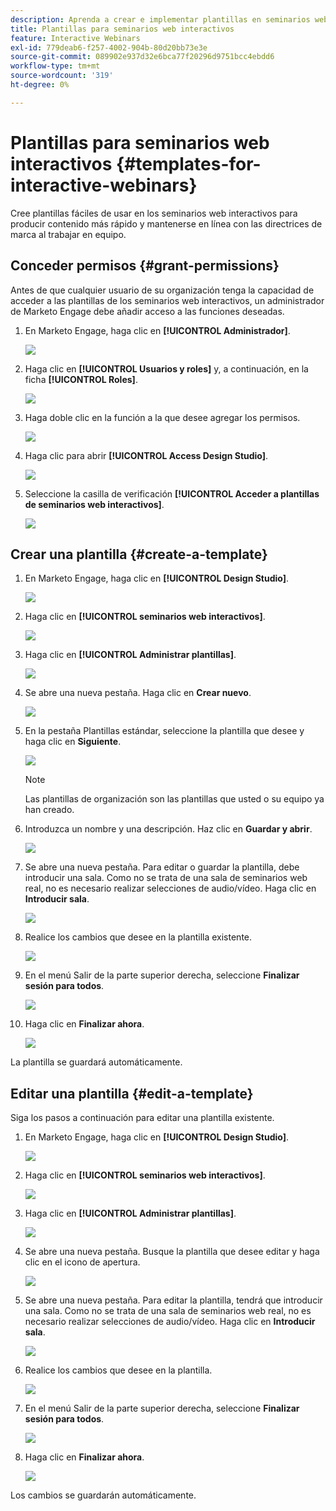 ```yaml
---
description: Aprenda a crear e implementar plantillas en seminarios web interactivos.
title: Plantillas para seminarios web interactivos
feature: Interactive Webinars
exl-id: 779deab6-f257-4002-904b-80d20bb73e3e
source-git-commit: 089902e937d32e6bca77f20296d9751bcc4ebdd6
workflow-type: tm+mt
source-wordcount: '319'
ht-degree: 0%

---
```


# Plantillas para seminarios web interactivos {#templates-for-interactive-webinars}

Cree plantillas fáciles de usar en los seminarios web interactivos para producir contenido más rápido y mantenerse en línea con las directrices de marca al trabajar en equipo.

## Conceder permisos {#grant-permissions}

Antes de que cualquier usuario de su organización tenga la capacidad de acceder a las plantillas de los seminarios web interactivos, un administrador de Marketo Engage debe añadir acceso a las funciones deseadas.

1. En Marketo Engage, haga clic en **[!UICONTROL Administrador]**.

   ![](assets/templates-for-interactive-webinars-1.png)

1. Haga clic en **[!UICONTROL Usuarios y roles]** y, a continuación, en la ficha **[!UICONTROL Roles]**.

   ![](assets/templates-for-interactive-webinars-2.png)

1. Haga doble clic en la función a la que desee agregar los permisos.

   ![](assets/templates-for-interactive-webinars-3.png)

1. Haga clic para abrir **[!UICONTROL Access Design Studio]**.

   ![](assets/templates-for-interactive-webinars-4.png)

1. Seleccione la casilla de verificación **[!UICONTROL Acceder a plantillas de seminarios web interactivos]**.

   ![](assets/templates-for-interactive-webinars-5.png)

## Crear una plantilla {#create-a-template}

1. En Marketo Engage, haga clic en **[!UICONTROL Design Studio]**.

   ![](assets/templates-for-interactive-webinars-6.png)

1. Haga clic en **[!UICONTROL seminarios web interactivos]**.

   ![](assets/templates-for-interactive-webinars-7.png)

1. Haga clic en **[!UICONTROL Administrar plantillas]**.

   ![](assets/templates-for-interactive-webinars-8.png)

1. Se abre una nueva pestaña. Haga clic en **Crear nuevo**.

   ![](assets/templates-for-interactive-webinars-9.png)

1. En la pestaña Plantillas estándar, seleccione la plantilla que desee y haga clic en **Siguiente**.

   ![](assets/templates-for-interactive-webinars-10.png)

   >[!NOTE]
   >
   >Las plantillas de organización son las plantillas que usted o su equipo ya han creado.

1. Introduzca un nombre y una descripción. Haz clic en **Guardar y abrir**.

   ![](assets/templates-for-interactive-webinars-11.png)

1. Se abre una nueva pestaña. Para editar o guardar la plantilla, debe introducir una sala. Como no se trata de una sala de seminarios web real, no es necesario realizar selecciones de audio/vídeo. Haga clic en **Introducir sala**.

   ![](assets/templates-for-interactive-webinars-12.png)

1. Realice los cambios que desee en la plantilla existente.

   ![](assets/templates-for-interactive-webinars-13.png)

1. En el menú Salir de la parte superior derecha, seleccione **Finalizar sesión para todos**.

   ![](assets/templates-for-interactive-webinars-14.png)

1. Haga clic en **Finalizar ahora**.

   ![](assets/templates-for-interactive-webinars-15.png)

La plantilla se guardará automáticamente.

## Editar una plantilla {#edit-a-template}

Siga los pasos a continuación para editar una plantilla existente.

1. En Marketo Engage, haga clic en **[!UICONTROL Design Studio]**.

   ![](assets/templates-for-interactive-webinars-16.png)

1. Haga clic en **[!UICONTROL seminarios web interactivos]**.

   ![](assets/templates-for-interactive-webinars-17.png)

1. Haga clic en **[!UICONTROL Administrar plantillas]**.

   ![](assets/templates-for-interactive-webinars-18.png)

1. Se abre una nueva pestaña. Busque la plantilla que desee editar y haga clic en el icono de apertura.

   ![](assets/templates-for-interactive-webinars-19.png)

1. Se abre una nueva pestaña. Para editar la plantilla, tendrá que introducir una sala. Como no se trata de una sala de seminarios web real, no es necesario realizar selecciones de audio/vídeo. Haga clic en **Introducir sala**.

   ![](assets/templates-for-interactive-webinars-20.png)

1. Realice los cambios que desee en la plantilla.

   ![](assets/templates-for-interactive-webinars-21.png)

1. En el menú Salir de la parte superior derecha, seleccione **Finalizar sesión para todos**.

   ![](assets/templates-for-interactive-webinars-22.png)

1. Haga clic en **Finalizar ahora**.

   ![](assets/templates-for-interactive-webinars-23.png)

Los cambios se guardarán automáticamente.
